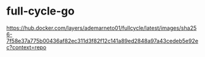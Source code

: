 # full-cycle-go

https://hub.docker.com/layers/ademarneto01/fullcycle/latest/images/sha256-7f58e37a775b00436af82ec311d3f82f12c141a89ed2848a97a43cedeb5e92ec?context=repo
